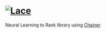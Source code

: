 # [![Lace](https://github.com/rjagerman/lace/wiki/img/logo.png)](https://github.com/rjagerman/lace)

Neural Learning to Rank library using [Chainer](https://github.com/chainer/chainer)
